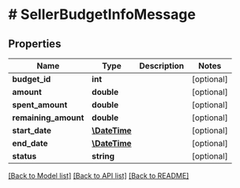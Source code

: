# # SellerBudgetInfoMessage

## Properties

Name | Type | Description | Notes
------------ | ------------- | ------------- | -------------
**budget_id** | **int** |  | [optional] 
**amount** | **double** |  | [optional] 
**spent_amount** | **double** |  | [optional] 
**remaining_amount** | **double** |  | [optional] 
**start_date** | [**\DateTime**](\DateTime.md) |  | [optional] 
**end_date** | [**\DateTime**](\DateTime.md) |  | [optional] 
**status** | **string** |  | [optional] 

[[Back to Model list]](../../README.md#documentation-for-models) [[Back to API list]](../../README.md#documentation-for-api-endpoints) [[Back to README]](../../README.md)



